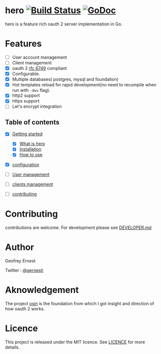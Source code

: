 # hero [![Build Status](https://travis-ci.org/gernest/hero.svg)](https://travis-ci.org/gernest/hero)  [![GoDoc](https://godoc.org/github.com/gernest/hero?status.svg)](https://godoc.org/github.com/gernest/hero)
hero is a feature rich oauth 2 server implementation in Go.


# Features

- [ ]  User account management
- [ ]  Client management
- [x]  oauth 2 [rfc 6749](http://tools.ietf.org/html/rfc6749) compliant
- [x]  Configurable.
- [x]  Multiple databases( postgres, mysql and foundation)
- [x]  Hot templates reload for rapid development(no need to recompile when run with `-dev` flag).
- [x]  http2 support
- [x]  https support
- [ ]  Let's encrypt integration

## Table of contents

- [x] [Getting started](docs/introduction.md#getting-started)
  - [x] [What is hero](docs/introduction.md#what-is-hero-)
  - [x] [Installation](docs/introduction.md#installation)
  - [x] [How to use](docs/introduction.md#usage)
- [x] [configuration](docs/config.md#configuration)
- [ ] [User management]()
- [ ] [clients management]()
- [ ] [contributing](#contributing)


# Contributing
contributions are welcome. For development please see [DEVELOPER.md](DEVELOPER.md)


# Author
Geofrey Ernest

Twitter  : [@gernesti](https://twitter.com/gernesti)



# Aknowledgement

The project [osin](https://github.com/RangelReale/osin) is the foundation from which I got insight and direction of how oauth 2 works.



# Licence

This project is released under the MIT licence. See [LICENCE](LICENCE) for more details.
